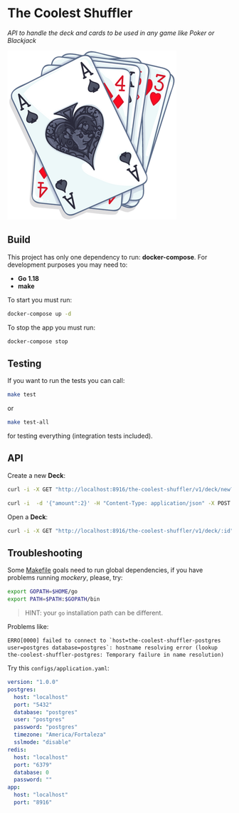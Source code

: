# The Coolest Shuffler
_API to handle the deck and cards to be used in any game like Poker or Blackjack_

![The standard 52-card deck of French playing cards illustration](assets/the-coolest-shuffler.png)

## Build

This project has only one dependency to run: **docker-compose**. For development purposes you may need to: 

- **Go 1.18** 
- **make**

To start you must run:
```sh
docker-compose up -d
```
To stop the app you must run:
```sh
docker-compose stop
```

## Testing

If you want to run the tests you can call:
```sh
make test
``` 
or
```sh
make test-all
``` 
for testing everything (integration tests included).

## API
Create a new **Deck**:

```sh
curl -i -X GET "http://localhost:8916/the-coolest-shuffler/v1/deck/new?shuffle=true&amount=2&suits=CLUBS"
```

```sh
curl -i  -d '{"amount":2}' -H "Content-Type: application/json" -X POST "http://localhost:8916/the-coolest-shuffler/v1/deck"
```

Open a **Deck**:

```sh
curl -i -X GET "http://localhost:8916/the-coolest-shuffler/v1/deck/:id"
```

## Troubleshooting

Some [Makefile](Makefile) goals need to run global dependencies, if you have problems running _mockery_, please, try:

```sh
export GOPATH=$HOME/go
export PATH=$PATH:$GOPATH/bin
```

> HINT: your `go` installation path can be different.

Problems like:
```log
ERRO[0000] failed to connect to `host=the-coolest-shuffler-postgres user=postgres database=postgres`: hostname resolving error (lookup the-coolest-shuffler-postgres: Temporary failure in name resolution)
```

Try this `configs/application.yaml`:

```yaml
version: "1.0.0"
postgres:
  host: "localhost"
  port: "5432"
  database: "postgres"
  user: "postgres"
  password: "postgres"
  timezone: "America/Fortaleza"
  sslmode: "disable"
redis:
  host: "localhost"
  port: "6379"
  database: 0
  password: ""
app:
  host: "localhost"
  port: "8916"
```
